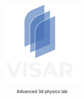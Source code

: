 <p align="center"><a href="http://lo-th.github.io/Ammo.lab/"><img src="./assets/textures/logo.png"/></a></p>

<p align="center">Advanced 3d physics lab<br>

